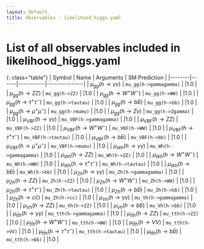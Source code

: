 ```yaml
---
layout: default
title: Observables - likelihood_higgs.yaml
---
```


# List of all observables included in likelihood_higgs.yaml

{: class="table"}
| Symbol | Name | Arguments | SM Prediction | 
|--------|------|-----------|---------------|
| $\mu_{gg}(h \to \gamma\gamma)$ | `mu_gg(h->gammagamma)` |  |1.0 | 
| $\mu_{gg}(h \to ZZ)$ | `mu_gg(h->ZZ)` |  |1.0 | 
| $\mu_{gg}(h \to W^+W^-)$ | `mu_gg(h->WW)` |  |1.0 | 
| $\mu_{gg}(h \to \tau^+\tau^-)$ | `mu_gg(h->tautau)` |  |1.0 | 
| $\mu_{gg}(h \to b\bar b)$ | `mu_gg(h->bb)` |  |1.0 | 
| $\mu_{gg}(h \to \mu^+\mu^-)$ | `mu_gg(h->mumu)` |  |1.0 | 
| $\mu_{gg}(h \to Z\gamma)$ | `mu_gg(h->Zgamma)` |  |1.0 | 
| $\mu_{\text{VBF}}(h \to \gamma\gamma)$ | `mu_VBF(h->gammagamma)` |  |1.0 | 
| $\mu_{\text{VBF}}(h \to ZZ)$ | `mu_VBF(h->ZZ)` |  |1.0 | 
| $\mu_{\text{VBF}}(h \to W^+W^-)$ | `mu_VBF(h->WW)` |  |1.0 | 
| $\mu_{\text{VBF}}(h \to \tau^+\tau^-)$ | `mu_VBF(h->tautau)` |  |1.0 | 
| $\mu_{\text{VBF}}(h \to b\bar b)$ | `mu_VBF(h->bb)` |  |1.0 | 
| $\mu_{\text{VBF}}(h \to \mu^+\mu^-)$ | `mu_VBF(h->mumu)` |  |1.0 | 
| $\mu_{Wh}(h \to \gamma\gamma)$ | `mu_Wh(h->gammagamma)` |  |1.0 | 
| $\mu_{Wh}(h \to ZZ)$ | `mu_Wh(h->ZZ)` |  |1.0 | 
| $\mu_{Wh}(h \to W^+W^-)$ | `mu_Wh(h->WW)` |  |1.0 | 
| $\mu_{Wh}(h \to \tau^+\tau^-)$ | `mu_Wh(h->tautau)` |  |1.0 | 
| $\mu_{Wh}(h \to b\bar b)$ | `mu_Wh(h->bb)` |  |1.0 | 
| $\mu_{Zh}(h \to \gamma\gamma)$ | `mu_Zh(h->gammagamma)` |  |1.0 | 
| $\mu_{Zh}(h \to ZZ)$ | `mu_Zh(h->ZZ)` |  |1.0 | 
| $\mu_{Zh}(h \to W^+W^-)$ | `mu_Zh(h->WW)` |  |1.0 | 
| $\mu_{Zh}(h \to \tau^+\tau^-)$ | `mu_Zh(h->tautau)` |  |1.0 | 
| $\mu_{Zh}(h \to b\bar b)$ | `mu_Zh(h->bb)` |  |1.0 | 
| $\mu_{Zh}(h \to c\bar c)$ | `mu_Zh(h->cc)` |  |1.0 | 
| $\mu_{Vh}(h \to \gamma\gamma)$ | `mu_Vh(h->gammagamma)` |  |1.0 | 
| $\mu_{Vh}(h \to ZZ)$ | `mu_Vh(h->ZZ)` |  |1.0 | 
| $\mu_{Vh}(h \to b\bar b)$ | `mu_Vh(h->bb)` |  |1.0 | 
| $\mu_{t\bar t h}(h \to \gamma\gamma)$ | `mu_tth(h->gammagamma)` |  |1.0 | 
| $\mu_{t\bar t h}(h \to ZZ)$ | `mu_tth(h->ZZ)` |  |1.0 | 
| $\mu_{t\bar t h}(h \to W^+W^-)$ | `mu_tth(h->WW)` |  |1.0 | 
| $\mu_{t\bar t h}(h \to VV)$ | `mu_tth(h->VV)` |  |1.0 | 
| $\mu_{t\bar t h}(h \to \tau^+\tau^-)$ | `mu_tth(h->tautau)` |  |1.0 | 
| $\mu_{t\bar t h}(h \to b\bar b)$ | `mu_tth(h->bb)` |  |1.0 | 
